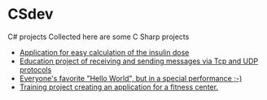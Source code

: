 # CSdev
C# projects
Collected here are some C Sharp projects

* [Application for easy calculation of the insulin dose](https://github.com/whellcome/CSdev/tree/main/InsulinCalculator/StDietmar.InsulinCalculator)
* [Education project of receiving and sending messages via Tcp and UDP protocols](https://github.com/whellcome/CSdev/tree/main/UDPTCP)
* [Everyone's favorite "Hello World", but in a special performance ;-)](https://github.com/whellcome/CSdev/tree/main/Hello/HelloWorld)
* [Training project creating an application for a fitness center.](https://github.com/whellcome/CSdev/tree/main/Fitness/IntensivFitness)
